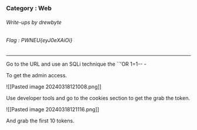 ### Category : Web
###### Write-ups by drewbyte
###### Flag : PWNEU{eyJ0eXAiOi}
---

Go to the URL and use an SQLi technique the ``'OR 1=1-- - 

To get the admin access.

![[Pasted image 20240318121008.png]]

Use developer tools and go to the cookies section to get the grab the token.

![[Pasted image 20240318121116.png]]

And grab the first 10 tokens.